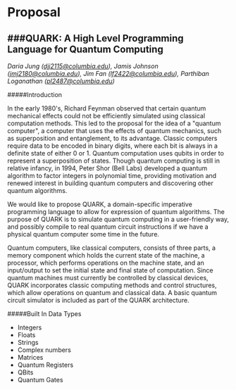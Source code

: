 Proposal
========

###QUARK: A High Level Programming Language for Quantum Computing
---

*Daria Jung (djj2115@columbia.edu), Jamis Johnson (jmj2180@columbia.edu), Jim Fan (lf2422@columbia.edu), Parthiban Loganathan (pl2487@columbia.edu)*

#####Introduction

In the early 1980's, Richard Feynman observed that certain quantum mechanical effects could not be efficiently simulated using classical computation methods. This led to the proposal for the idea of a "quantum computer", a computer that uses the effects of quantum mechanics, such as superposition and entanglement, to its advantage. Classic computers require data to be encoded in binary digits, where each bit is always in a definite state of either 0 or 1. Quantum computation uses qubits in order to represent a superposition of states. Though quantum computing is still in relative infancy, in 1994, Peter Shor (Bell Labs) developed a quantum algorithm to factor integers in polynomial time, providing motivation and renewed interest in building quantum computers and discovering other quantum algorithms. 

We would like to propose QUARK, a domain-specific imperative programming language to allow for expression of quantum algorithms. The purpose of QUARK is to simulate quantum computing in a user-friendly way, and possibly compile to real quantum circuit instructions if we have a physical quantum computer some time in the future. 

Quantum computers, like classical computers, consists of three parts, a memory component which holds the current state of the machine, a processor, which performs operations on the machine state, and an input/output to set the initial state and final state of computation. Since quantum machines must currently be controlled by classical devices, QUARK incorporates classic computing methods and control structures, which allow operations on quantum and classical data. A basic quantum circuit simulator is included as part of the QUARK architecture.

#####Built In Data Types
- Integers
- Floats
- Strings
- Complex numbers
- Matrices
- Quantum Registers
- QBits
- Quantum Gates
